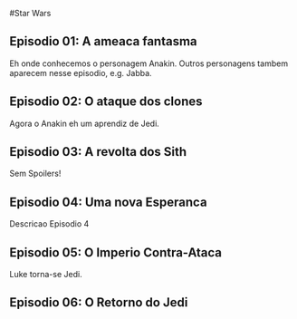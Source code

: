 #Star Wars

## Episodio 01: A ameaca fantasma

Eh onde conhecemos o personagem Anakin. Outros personagens
tambem aparecem nesse episodio, e.g. Jabba.

## Episodio 02: O ataque dos clones

Agora o Anakin eh um aprendiz de Jedi.

## Episodio 03: A revolta dos Sith

Sem Spoilers!

## Episodio 04: Uma nova Esperanca

Descricao Episodio 4

## Episodio 05: O Imperio Contra-Ataca

Luke torna-se Jedi.

## Episodio 06: O Retorno do Jedi
